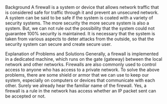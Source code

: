 Background
A firewall is a system or device that allows network traffic that is considered safe for traffic through it and prevent an unsecured network. A system can be said to be safe if the system is coated with a variety of security systems. The more security the more secure system is also a system. But, we can not rule out the possibility that the system could not guarantee 100% security is maintained. It is necessary that the system is taken from various aspects to deter attacks from the outside, so that the security system can secure and create secure user.

Explanation of Problems and Solutions
Generally, a firewall is implemented in a dedicated machine, which runs on the gate (gateway) between the local network and other networks. Firewalls are also commonly used to control access to anyone who has access to a private network. To solve the above problems, there are some shield or armor that we can use to keep our system, especially on computers or devices that communicate with each other. Surely we already hear the familiar name of the firewall. Yes, a firewall is a rule in the network has access whether an IP packet sent can be accepted or not.
